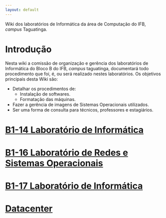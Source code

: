 ```yaml
---
layout: default
---
```


Wiki dos laboratórios de Informática da área de Computação do IFB, *campus*
Taguatinga.

# Introdução

Nesta wiki a comissão de organização e gerência dos laboratórios de Informática
do Bloco B do IFB, *campus* taguatinga, documentará todo procedimento que foi,
é, ou será realizado nestes laboratórios. Os objetivos principais desta Wiki são:

- Detalhar os procedimentos de:
    -  Instalação de softwares.
    -  Formatação das máquinas.
- Fazer a gerência de imagens de Sistemas Operacionais utilizados.
- Ser uma forma de consulta para técnicos, professores e estagiários.


# [B1-14 Laboratório de Informática](b1-14)


# [B1-16 Laboratório de Redes e Sistemas Operacionais](b1-16)


# [B1-17 Laboratório de Informática](b1-17)

# [Datacenter](Datacenter)
